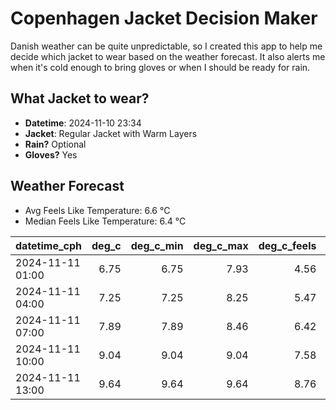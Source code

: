 
# Copenhagen Jacket Decision Maker

Danish weather can be quite unpredictable, so I created this app to help me decide which jacket to wear based on the weather forecast. 
It also alerts me when it's cold enough to bring gloves or when I should be ready for rain.

## What Jacket to wear?

- **Datetime**: 2024-11-10 23:34
- **Jacket**: Regular Jacket with Warm Layers
- **Rain?** Optional
- **Gloves?** Yes

## Weather Forecast
- Avg Feels Like Temperature: 6.6 °C
- Median Feels Like Temperature: 6.4 °C

| datetime_cph     |   deg_c |   deg_c_min |   deg_c_max |   deg_c_feels | weather   | wind   | rain   |
|:-----------------|--------:|------------:|------------:|--------------:|:----------|:-------|:-------|
| 2024-11-11 01:00 |    6.75 |        6.75 |        7.93 |          4.56 | Clouds    | Low    | None   |
| 2024-11-11 04:00 |    7.25 |        7.25 |        8.25 |          5.47 | Clouds    | Low    | None   |
| 2024-11-11 07:00 |    7.89 |        7.89 |        8.46 |          6.42 | Rain      | Low    | Low    |
| 2024-11-11 10:00 |    9.04 |        9.04 |        9.04 |          7.58 | Clouds    | Low    | None   |
| 2024-11-11 13:00 |    9.64 |        9.64 |        9.64 |          8.76 | Clouds    | Low    | None   |
        